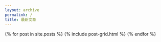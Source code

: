 ```yaml
---
layout: archive
permalink: /
title: 最新文章
---
```


<div class="tiles">
{% for post in site.posts %}
	{% include post-grid.html %}
{% endfor %}
</div><!-- /.tiles -->
